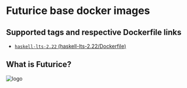 # Futurice base docker images

## Supported tags and respective Dockerfile links

- [`haskell-lts-2.22` (haskell-lts-2.22/Dockerfile)](https://github.com/futurice/docker-base-images/blob/master/haskell-lts-2.22/Dockerfile)

## What is Futurice?

![logo](https://raw.githubusercontent.com/futurice/docker-base-images/master/logo.png)
